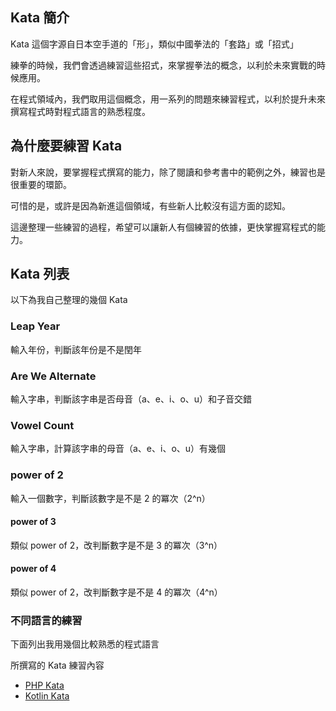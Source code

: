 ## Kata 簡介

Kata 這個字源自日本空手道的「形」，類似中國拳法的「套路」或「招式」

練拳的時候，我們會透過練習這些招式，來掌握拳法的概念，以利於未來實戰的時候應用。

在程式領域內，我們取用這個概念，用一系列的問題來練習程式，以利於提升未來撰寫程式時對程式語言的熟悉程度。

## 為什麼要練習 Kata

對新人來說，要掌握程式撰寫的能力，除了閱讀和參考書中的範例之外，練習也是很重要的環節。

可惜的是，或許是因為新進這個領域，有些新人比較沒有這方面的認知。

這邊整理一些練習的過程，希望可以讓新人有個練習的依據，更快掌握寫程式的能力。

## Kata 列表

以下為我自己整理的幾個 Kata

### Leap Year

輸入年份，判斷該年份是不是閏年

### Are We Alternate

輸入字串，判斷該字串是否母音（a、e、i、o、u）和子音交錯

### Vowel Count

輸入字串，計算該字串的母音（a、e、i、o、u）有幾個

### power of 2

輸入一個數字，判斷該數字是不是 2 的冪次（2^n）

#### power of 3

類似 power of 2，改判斷數字是不是 3 的冪次（3^n）

#### power of 4

類似 power of 2，改判斷數字是不是 4 的冪次（4^n）

### 不同語言的練習

下面列出我用幾個比較熟悉的程式語言

所撰寫的 Kata 練習內容

- [PHP Kata](php/kata/index.md)
- [Kotlin Kata](../kotlin/kata/index.md)
